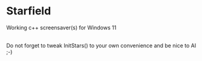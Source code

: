 # Starfield
Working c++ screensaver(s) for Windows 11<br><br>

Do not forget to tweak InitStars() to your own convenience and be nice to AI ;-)